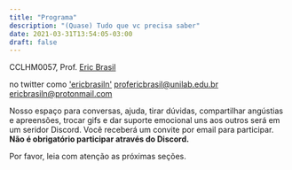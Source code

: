 ```yaml
---
title: "Programa"
description: "(Quase) Tudo que vc precisa saber"
date: 2021-03-31T13:54:05-03:00
draft: false
---
```


CCLHM0057,
Prof. <a href ="https://ericbrasiln.github.io">Eric Brasil</a>

no twitter como <a href="https://twitter.com/ericbrasiln">'ericbrasiln'</a>
profericbrasil@unilab.edu.br
ericbrasiln@protonmail.com

Nosso espaço para conversas, ajuda, tirar dúvidas, compartilhar angústias e apreensões, trocar gifs e dar suporte emocional uns aos outros será em um seridor Discord. Você receberá um convite por email para participar. **Não é obrigatório participar através do Discord.**

Por favor, leia com atenção as próximas seções.